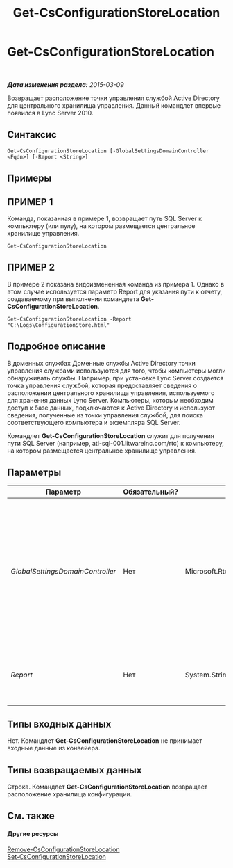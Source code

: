 ﻿---
title: Get-CsConfigurationStoreLocation
TOCTitle: Get-CsConfigurationStoreLocation
ms:assetid: abfda147-02fa-46a5-a988-d83daf4cc455
ms:mtpsurl: https://technet.microsoft.com/ru-ru/library/Gg412814(v=OCS.15)
ms:contentKeyID: 49310843
ms.date: 05/19/2016
mtps_version: v=OCS.15
ms.translationtype: HT
---

# Get-CsConfigurationStoreLocation

 

_**Дата изменения раздела:** 2015-03-09_

Возвращает расположение точки управления службой Active Directory для центрального хранилища управления. Данный командлет впервые появился в Lync Server 2010.

## Синтаксис

    Get-CsConfigurationStoreLocation [-GlobalSettingsDomainController <Fqdn>] [-Report <String>]

## Примеры

## ПРИМЕР 1

Команда, показанная в примере 1, возвращает путь SQL Server к компьютеру (или пулу), на котором размещается центральное хранилище управления.

    Get-CsConfigurationStoreLocation

## ПРИМЕР 2

В примере 2 показана видоизмененная команда из примера 1. Однако в этом случае используется параметр Report для указания пути к отчету, создаваемому при выполнении командлета **Get-CsConfigurationStoreLocation**.

    Get-CsConfigurationStoreLocation -Report "C:\Logs\ConfigurationStore.html"

## Подробное описание

В доменных службах Доменные службы Active Directory точки управления службами используются для того, чтобы компьютеры могли обнаруживать службы. Например, при установке Lync Server создается точка управления службой, которая предоставляет сведения о расположении центрального хранилища управления, используемого для хранения данных Lync Server. Компьютеры, которым необходим доступ к базе данных, подключаются к Active Directory и используют сведения, полученные из точки управления службой, для поиска соответствующего компьютера и экземпляра SQL Server.

Командлет **Get-CsConfigurationStoreLocation** служит для получения пути SQL Server (например, atl-sql-001.litwareinc.com/rtc) к компьютеру, на котором размещается центральное хранилище управления.

## Параметры


<table>
<colgroup>
<col style="width: 25%" />
<col style="width: 25%" />
<col style="width: 25%" />
<col style="width: 25%" />
</colgroup>
<thead>
<tr class="header">
<th>Параметр</th>
<th>Обязательный?</th>
<th>Тип</th>
<th>Описание</th>
</tr>
</thead>
<tbody>
<tr class="odd">
<td><p><em>GlobalSettingsDomainController</em></p></td>
<td><p>Нет</p></td>
<td><p>Microsoft.Rtc.Management.Deploy.Fqdn</p></td>
<td><p>Полное доменное имя контроллера домена, в котором хранятся глобальные параметры. Если глобальные параметры хранятся в системном контейнере Active Directory, этот параметр должен указывать на корневой контроллер домена. Если глобальные параметры хранятся в контейнере конфигурации, можно использовать любой контроллер домена и этот параметр можно пропустить.</p></td>
</tr>
<tr class="even">
<td><p><em>Report</em></p></td>
<td><p>Нет</p></td>
<td><p>System.String</p></td>
<td><p>Позволяет указать путь к файлу журнала, создаваемому при выполнении командлета. Пример: -Report &quot;C:\Logs\ConfigurationStore.html&quot;</p></td>
</tr>
</tbody>
</table>


## Типы входных данных

Нет. Командлет **Get-CsConfigurationStoreLocation** не принимает входные данные из конвейера.

## Типы возвращаемых данных

Строка. Командлет **Get-CsConfigurationStoreLocation** возвращает расположение хранилища конфигурации.

## См. также

#### Другие ресурсы

[Remove-CsConfigurationStoreLocation](remove-csconfigurationstorelocation.md)  
[Set-CsConfigurationStoreLocation](set-csconfigurationstorelocation.md)

